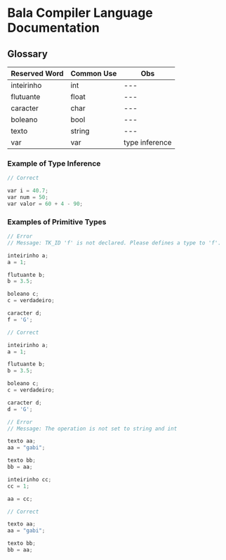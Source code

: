 # Bala Compiler Language Documentation 

## Glossary

| Reserved Word | Common Use | Obs |
|--- |--- |--- |
| inteirinho | int | --- |
| flutuante | float | --- |
| caracter | char | --- |
| boleano | bool | --- |
| texto | string | --- |
| var | var | type inference |


### Example of Type Inference

```cpp
// Correct

var i = 40.7;
var num = 50;
var valor = 60 + 4 - 90;

```

### Examples of Primitive Types

```cpp
// Error
// Message: TK_ID 'f' is not declared. Please defines a type to 'f'.

inteirinho a;
a = 1;

flutuante b;
b = 3.5;

boleano c;
c = verdadeiro;

caracter d;
f = 'G';
```

```cpp
// Correct

inteirinho a;
a = 1;

flutuante b;
b = 3.5;

boleano c;
c = verdadeiro;

caracter d;
d = 'G';
```

```cpp
// Error
// Message: The operation is not set to string and int

texto aa;
aa = "gabi";

texto bb;
bb = aa;

inteirinho cc;
cc = 1;

aa = cc;
```

```cpp
// Correct

texto aa;
aa = "gabi";

texto bb;
bb = aa;
```
